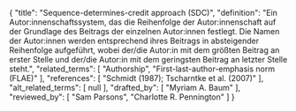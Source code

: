 {
    "title": "Sequence-determines-credit approach (SDC)",
    "definition": "Ein Autor:innenschaftssystem, das die Reihenfolge der Autor:innenschaft auf der Grundlage des Beitrags der einzelnen Autor:innen festlegt. Die Namen der Autor:innen werden entsprechend ihres Beitrags in absteigender Reihenfolge aufgeführt, wobei der/die Autor:in mit dem größten Beitrag an erster Stelle und der/die Autor:in mit dem geringsten Beitrag an letzter Stelle steht.",
    "related_terms": [
        "Authorship",
        "First-last-author-emphasis norm (FLAE)"
    ],
    "references": [
        "Schmidt (1987); Tscharntke et al. (2007)"
    ],
    "alt_related_terms": [
        null
    ],
    "drafted_by": [
        "Myriam A. Baum"
    ],
    "reviewed_by": [
        "Sam Parsons",
        "Charlotte R. Pennington"
    ]
}